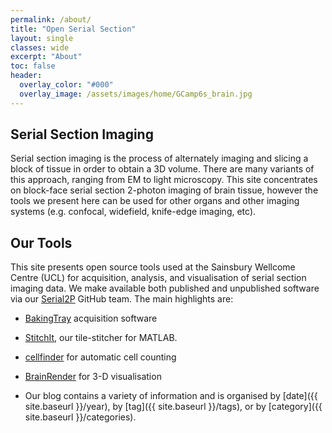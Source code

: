 ```yaml
---
permalink: /about/
title: "Open Serial Section"
layout: single
classes: wide
excerpt: "About"
toc: false
header:
  overlay_color: "#000"
  overlay_image: /assets/images/home/GCamp6s_brain.jpg
---
```


## Serial Section Imaging
Serial section imaging is the process of alternately imaging and slicing a block of tissue in order to obtain a 3D volume. 
There are many variants of this approach, ranging from EM to light microscopy. 
This site concentrates on block-face serial section 2-photon imaging of brain tissue, however the tools we present here can be used for other organs and other imaging systems (e.g. confocal, widefield, knife-edge imaging, etc). 

## Our Tools
This site presents open source tools used at the Sainsbury Wellcome Centre (UCL) for acquisition, analysis, and visualisation of serial section imaging data. 
We make available both published and unpublished software via our [Serial2P](https://github.com/orgs/SainsburyWellcomeCentre) GitHub team. The main highlights are:

* [BakingTray](https://bakingtray.mouse.vision/) acquisition software
* [StitchIt](https://github.com/SainsburyWellcomeCentre/StitchIt), our tile-stitcher for MATLAB.
* [cellfinder](https://github.com/brainglobe/cellfinder) for automatic cell counting
* [BrainRender](https://github.com/brainglobe/brainrender) for 3-D visualisation


* Our blog contains a variety of information and is organised by [date]({{ site.baseurl }}/year), by [tag]({{ site.baseurl }}/tags), or by [category]({{ site.baseurl }}/categories).

